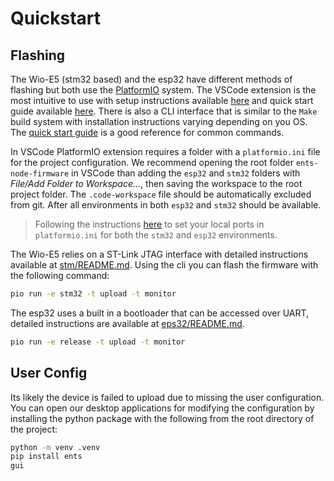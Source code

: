 # Quickstart

## Flashing

The Wio-E5 (stm32 based) and the esp32 have different methods of flashing but both use the [PlatformIO](pio) system. The VSCode extension is the most intuitive to use with setup instructions available [here](https://platformio.org/install/ide?install=vscode) and quick start guide available [here](https://docs.platformio.org/en/latest/integration/ide/vscode.html#quick-start). There is also a CLI interface that is similar to the `Make` build system with installation instructions varying depending on you OS. The [quick start guide](https://docs.platformio.org/en/latest/core/quickstart.html#process-project) is a good reference for common commands.

In VSCode PlatformIO extension requires a folder with a `platformio.ini` file for the project configuration. We recommend opening the root folder `ents-node-firmware` in VSCode than adding the `esp32` and `stm32` folders with *File/Add Folder to Workspace...*, then saving the workspace to the root project folder. The `.code-workspace` file should be automatically excluded from git. After all environments in both `esp32` and `stm32` should be available.

> Following the instructions [here](configuring-ports.md) to set your local ports in `platformio.ini` for both the `stm32` and `esp32` environments.

The Wio-E5 relies on a ST-Link JTAG interface with detailed instructions available at [stm/README.md](../stm32/README.md). Using the cli you can flash the firmware with the following command:

```bash
pio run -e stm32 -t upload -t monitor
```

The esp32 uses a built in a bootloader that can be accessed over UART, detailed instructions are available at [eps32/README.md](../esp32/README.md).

```bash
pio run -e release -t upload -t monitor
```

## User Config

Its likely the device is failed to upload due to missing the user configuration. You can open our desktop applications for modifying the configuration by installing the python package with the following from the root directory of the project:

```bash
python -m venv .venv
pip install ents
gui
```

